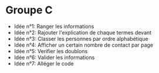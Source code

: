 # Groupe C

  - Idée n°1:  Ranger les informations
  - Idée n°2:  Rajouter l'explication de chaque termes devant
  - Idée n°3:  Classer les personnes par ordre alphabétique
  - Idée n°4:  Afficher un certain nombre de contact par page
  - Idée n°5:  Verifier les doublons
  - Idée n°6:  Valider les informations
  - Idée n°7:  Alléger le code
